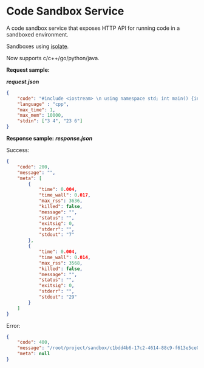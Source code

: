 # Code Sandbox Service
A code sandbox service that exposes HTTP API for running code in a sandboxed environment.

Sandboxes using [isolate](https://github.com/ioi/isolate).

Now supports c/c++/go/python/java.

**Request sample:**

***request.json***
```json
{
    "code": "#include <iostream> \n using namespace std; int main() {int a,b;cin>>a>>b;cout<<a+b<<endl;}",
    "language" : "cpp",
    "max_time": 1,
    "max_mem": 10000,
    "stdin": ["3 4", "23 6"]
}
```
**Response sample:**
***response.json***

Success:
```json
{
    "code": 200,
    "message": "",
    "meta": [
        {
            "time": 0.004,
            "time_wall": 0.017,
            "max_rss": 3636,
            "killed": false,
            "message": "",
            "status": "",
            "exitsig": 0,
            "stderr": "",
            "stdout": "7"
        },
        {
            "time": 0.004,
            "time_wall": 0.014,
            "max_rss": 3568,
            "killed": false,
            "message": "",
            "status": "",
            "exitsig": 0,
            "stderr": "",
            "stdout": "29"
        }
    ]
}
```
Error:

```json
{
    "code": 400,
    "message": "/root/project/sandbox/c1bdd4b6-17c2-4614-88c9-f613e5ce0089/build.cpp:2:21: error: expected ';' before 'int'\n    2 |  using namespace std int main() {int a,b;cin>>a>>b;cout<<a+b<<endl;}\n      |                     ^~~~\n      |                     ;\n",
    "meta": null
}
```